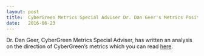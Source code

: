 ```yaml
---
layout: post
title:  CyberGreen Metrics Special Adviser Dr. Dan Geer's Metrics Position Paper "Shades of Green"
date:   2016-06-23
---
```

Dr. Dan Geer, CyberGreen Metrics Special Adviser, has written an analysis on the direction of CyberGreen’s metrics which you can read <a href="{{site.media}}geer.cybergreen.v16.pdf">here</a>.
